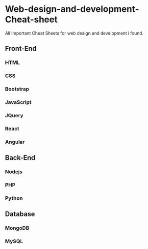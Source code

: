 # Web-design-and-development-Cheat-sheet
All important Cheat Sheets for web design and development i found.

## Front-End
### HTML
### CSS
### Bootstrap
### JavaScript
### JQuery
### React
### Angular

## Back-End
### Nodejs
### PHP
### Python

## Database
### MongoDB
### MySQL

